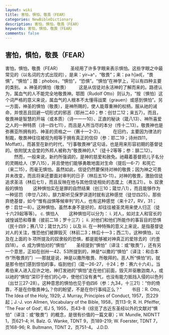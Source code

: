 ```yaml
---
layout: wiki
title: 害怕，惧怕，敬畏（FEAR）
categories: NewBibleDictionary
description: 害怕，惧怕，敬畏（FEAR）
keywords: 害怕，惧怕，敬畏（FEAR）
comments: false
---
```


## 害怕，惧怕，敬畏（FEAR）



害怕，惧怕，敬畏（FEAR）
　　圣经用了许多字眼来表示惧怕。这些字眼之中最常见的（以名词的方式出现的），是来：yir~a^，“敬畏”；来：pa h]ad[，“畏惧”，“惧怕”；腊：phobos，“惧怕”，“恐惧”。“惧怕”在神学上，可以有四种主要的类别。
a. 神圣的惧怕（敬畏）
　　这是从信徒对永活神的了解而来的。路德认为，属血气的人不能完全地敬畏神。鄂图（Rudolf Otto）则认为，“按〔惧怕〕这个词严格的意义来说，属血气的人根本不太懂得战栗（grauen）或感到惧怕”。另一方面，神圣的惧怕（敬畏），是神所赐的，使人能尊重神的权柄，服从祂的诫命，并恨恶且回避一切形式的邪恶（耶卅二40；参：创廿二12；来五7）。而且，敬畏神是智慧的开端（或本质）（诗一一一10）、正直的秘诀（箴八13）、神所喜爱之人的一种特质（诗一四七11），而且是人所当尽的本分（传十二13）。敬畏神也是弥赛亚所拥有的、神圣的资格之一（赛十一2-3）。
　　在旧约，主要因为律法的制裁，敬畏神往往被视为相等于拥有真正的信仰（参：耶二19；诗卅四11，Moffatt）。而甚至在新约时代，“行事敬畏神”这句话，也是用来形容初期的基督徒的。依附犹太会堂的外邦人被称为“敬畏神的人”（徒十2等等；参：腓二12）。
　　然而，一般来说，新约所强调的，是神的慈爱和赦免。祂藉着基督把儿子名分的灵赐给人（罗八15），并且使他们能够勇敢地面对生命（提后一6-7）和死亡（来二15），而毫无惧怕。虽然如此，信徒仍然要保持对神的敬畏；因为神之可畏并未改变，而且将来还要面对审判的日子（林后五10-11）。对神的敬畏，激励信徒追求圣洁（林后七1），而且反映在他与其他信徒相处的态度上（弗五21）。
b. 奴隶般的惧怕
　　这种惧怕实在是罪的自然结果（创三10；箴廿八1），而且能够作为一种惩罚（申廿八28）。腓力斯听见保罗讲道时就有这种感觉（徒廿四25）。那些弃绝基督，如今“惟有战惧等候审判”的人，也有这种感觉（来十27，RV，31；参：启廿一8）。这种惧怕，虽然本身不是好的，却往往被圣灵用来使人归正（徒十六29起等等）。
c. 惧怕人
　　这种惧怕可以分为：
i. 对人，如对主人和官长的诚惶诚恐和尊重（彼前二18；罗十三7）；
ii. 对他们和他们所能作的事盲目的恐惧（民十四9；赛八12；箴廿九25）；以及
iii. 在一种特殊的意义上来说，是指基督徒对人的关注，惟恐他们被罪毁灭（林前二3；林后十一3；西二1）。这种惧怕，以及在上面的 b 项所提及的奴隶般的恐惧，都是能够被对神真正的爱除去的（约壹四18）。
d. 成为惧怕对的“惧怕”
　　圣经提到“惧怕”〔译注：或“敬畏”〕，还有另一个意思，正如在创卅一42、53所提到的，神是*以撒的“惧怕”〔译注：和合本作“所敬畏的”〕──那就是说，神是以撒所敬畏、所敬拜的。恶人所“惧怕”的，就是那令他们感到惊怕的事，临到他们（箴一26-27，十24；参：赛六十六4）。当希伯来人进入应许之地，神打发祂的“惧怕”走在他们前面，毁灭并驱散迦南人，或以祂的“惧怕”深印于他们的心中，使他们没有勇气，也没有能力抵挡入侵的以色列（出廿三27-28）。这种意思的惧怕也见于伯四6（参：九34，十三21）：“你的倚靠，不是在你敬畏神么？你的盼望，不是在你行事纯正么？”
　　书目：R. Otto, The Idea of the Holy, 1929; J. Murray, Principles of Conduct, 1957，页229起；J.-J. von Allmen, Vocabulary of the Bible, 1958，页113-9; R. H. Pfeiffer, 'The
Fear of God', IEJ 5, 1955，页43-8（综览了古近东圣经以外的文献对“惧怕”〔译注：或“敬畏”〕的概念，是很有价值的一篇文章）；W. Mundle, NIDNTT 1，页621-4; H. Balz. G. Wanke, TDNT 9，页189-219; W. Foerster, TDNT 7，页168-96; R. Bultmann, TDNT 2，页751-4。
J.D.D.




